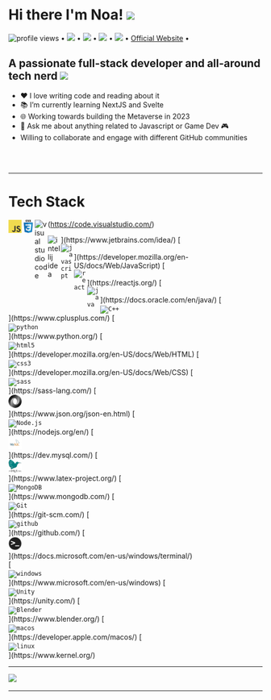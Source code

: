 # Hi there I'm Noa!  <img src="https://github.com/blackcater/blackcater/raw/master/images/Hi.gif" height="32" />

</p>
<p align="left">
  <img src="https://gpvc.arturio.dev/Noah670" alt="profile views"> •  
  <a href="https://twitter.com/intent/follow?screen_name=Noah670_&tw_p=followbutton"><img src="https://img.shields.io/twitter/follow/Noah670_?label=%40Noah670_&style=social"></a>  •
  <a href="https://www.linkedin.com/in/noah-pohl/"><img src="https://img.shields.io/badge/linkedin-%230077B5.svg?&style=for-the-badge&logo=linkedin&logoColor=white" height=25></a> •  
  <a href="https://www.instagram.com/noah670.png/"><img src="https://img.shields.io/badge/instagram-%23E4405F.svg?&style=for-the-badge&logo=instagram&logoColor=white" height=25></a>  •  
  <a href="https://dev.to/noah670"><img src="https://img.shields.io/badge/DEV.TO-%230A0A0A.svg?&style=for-the-badge&logo=dev-dot-to&logoColor=white" height=25></a> •  
 <a href="https://www.noah670.com">Official Website</a> •
</p>


## A passionate full-stack developer and all-around tech nerd <img src="https://media.giphy.com/media/LnQjpWaON8nhr21vNW/giphy.gif" height="32">
- ❤️ I love writing code and reading about it
- 📚 I’m currently learning NextJS and Svelte
- 🌐 Working towards building the Metaverse in 2023
- 💬 Ask me about anything related to Javascript or Game Dev 🎮
- Willing to collaborate and engage with different GitHub communities


<br />
<br />

<p align=center>
</p>

---


# Tech Stack

<img align="left" alt="JavaScript" width="26px" src="https://raw.githubusercontent.com/github/explore/80688e429a7d4ef2fca1e82350fe8e3517d3494d/topics/javascript/javascript.png" />

<img align="left" alt="CSS" width="26px" src="https://raw.githubusercontent.com/github/explore/80688e429a7d4ef2fca1e82350fe8e3517d3494d/topics/css/css.png" />

<img align="left" alt="visual studio code" width="26px" src="https://img.icons8.com/fluent/240/000000/visual-studio-code-2019.png" />(https://code.visualstudio.com/)

<img align="left" alt="intellij idea" width="26px" src="https://img.icons8.com/color/240/000000/intellij-idea.png" />
</code>](https://www.jetbrains.com/idea/)
[<code>
<img align="left" alt="javascript" width="26px" src="https://img.icons8.com/color/240/000000/javascript.png" />
</code>](https://developer.mozilla.org/en-US/docs/Web/JavaScript)
[<code>
<img align="left" alt="react" width="26px" src="https://img.icons8.com/color/240/000000/react-native.png" />
</code>](https://reactjs.org/)
[<code>
<img align="left" alt="java" width="26px" src="https://img.icons8.com/color/240/000000/java-coffee-cup-logo.png">
</code>](https://docs.oracle.com/en/java/)
[<code>
<img alt="C++" width="26px" src="https://img.icons8.com/color/48/000000/c-plus-plus-logo.png">
</code>](https://www.cplusplus.com/)
[<code>
<img alt="python" width="26px" src="https://img.icons8.com/color/240/000000/python.png">
</code>](https://www.python.org/)
[<code>
<img alt="html5" width="26px" src="https://img.icons8.com/color/240/000000/html-5.png">
</code>](https://developer.mozilla.org/en-US/docs/Web/HTML)
[<code>
<img alt="css3" width="26px" src="https://img.icons8.com/color/240/000000/css3.png">
</code>](https://developer.mozilla.org/en-US/docs/Web/CSS)
[<code>
<img alt="sass" width="26px" src="https://img.icons8.com/color/240/000000/sass.png">
</code>](https://sass-lang.com/)
[<code>
<img alt="json" width="26px" src="https://raw.githubusercontent.com/github/explore/80688e429a7d4ef2fca1e82350fe8e3517d3494d/topics/json/json.png">
</code>](https://www.json.org/json-en.html)
[<code>
<img alt="Node.js" width="26px" src="https://img.icons8.com/color/240/000000/nodejs.png">
</code>](https://nodejs.org/en/)
[<code>
<img alt="MySQL" width="26px" src="https://raw.githubusercontent.com/github/explore/80688e429a7d4ef2fca1e82350fe8e3517d3494d/topics/mysql/mysql.png">
</code>](https://dev.mysql.com/)
[<code>
<img alt="latex" width="26px" src="https://raw.githubusercontent.com/github/explore/80688e429a7d4ef2fca1e82350fe8e3517d3494d/topics/latex/latex.png">
</code>](https://www.latex-project.org/)
[<code>
<img alt="MongoDB" width="26px" src="https://img.icons8.com/color/48/000000/mongodb.png">
</code>](https://www.mongodb.com/)
[<code>
<img alt="Git" width="26px" src="https://img.icons8.com/color/240/000000/git.png">
</code>](https://git-scm.com/)
[<code>
<img alt="github" width="26px" src="https://img.icons8.com/ios-glyphs/240/000000/github.png">
</code>](https://github.com/)
[<code>
<img alt="terminal" width="26px" src="https://raw.githubusercontent.com/github/explore/80688e429a7d4ef2fca1e82350fe8e3517d3494d/topics/terminal/terminal.png">
</code>](https://docs.microsoft.com/en-us/windows/terminal/)
<br />
[<code>
<img alt="windows" width="26px" src="https://img.icons8.com/color/240/000000/windows-10.png">
</code>](https://www.microsoft.com/en-us/windows)
[<code>
<img alt="Unity" width="26px" src="https://img.icons8.com/ios-filled/50/000000/unity.png">
</code>](https://unity.com/)
[<code>
<img alt="Blender" width="26px" src="https://img.icons8.com/color/48/000000/blender-3d.png">
</code>](https://www.blender.org/)
[<code>
<img alt="macos" width="26px" src="https://img.icons8.com/officel/160/000000/mac-logo.png">
</code>](https://developer.apple.com/macos/)
[<code>
<img alt="linux" width="26px" src="https://img.icons8.com/color/96/000000/linux.png">
</code>](https://www.kernel.org/)

---


<a href="https://github.com/Noah670/">
  <img  src="https://github-readme-stats.vercel.app/api/top-langs/?username=Noah670&layout=compact&card_width=445&theme=" />
</a>


---



<!--
**Noah670/Noah670** is a ✨ _special_ ✨ repository because its `README.md` (this file) appears on your GitHub profile.

### A passionate full-stack developer and tech nerd




-->
